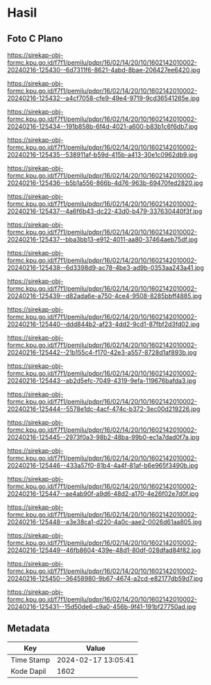 # Hasil

## Foto C Plano

https://sirekap-obj-formc.kpu.go.id/f7f1/pemilu/pdpr/16/02/14/20/10/1602142010002-20240216-125430--6d7311f6-8621-4abd-8bae-206427ee6420.jpg

https://sirekap-obj-formc.kpu.go.id/f7f1/pemilu/pdpr/16/02/14/20/10/1602142010002-20240216-125432--a4cf7058-cfe9-49e4-9719-9cd36541265e.jpg

https://sirekap-obj-formc.kpu.go.id/f7f1/pemilu/pdpr/16/02/14/20/10/1602142010002-20240216-125434--191b858b-6f4d-4021-a600-b83b1c6f6db7.jpg

https://sirekap-obj-formc.kpu.go.id/f7f1/pemilu/pdpr/16/02/14/20/10/1602142010002-20240216-125435--538911af-b59d-415b-a413-30e1c0962db9.jpg

https://sirekap-obj-formc.kpu.go.id/f7f1/pemilu/pdpr/16/02/14/20/10/1602142010002-20240216-125436--b5b1a556-866b-4d76-963b-69470fed2820.jpg

https://sirekap-obj-formc.kpu.go.id/f7f1/pemilu/pdpr/16/02/14/20/10/1602142010002-20240216-125437--4a6f6b43-dc22-43d0-b479-337630440f3f.jpg

https://sirekap-obj-formc.kpu.go.id/f7f1/pemilu/pdpr/16/02/14/20/10/1602142010002-20240216-125437--bba3bb13-e912-4011-aa80-37464aeb75df.jpg

https://sirekap-obj-formc.kpu.go.id/f7f1/pemilu/pdpr/16/02/14/20/10/1602142010002-20240216-125438--6d3398d9-ac78-4be3-ad9b-0353aa243a41.jpg

https://sirekap-obj-formc.kpu.go.id/f7f1/pemilu/pdpr/16/02/14/20/10/1602142010002-20240216-125439--d82ada6e-a750-4ce4-9508-8285bbff4885.jpg

https://sirekap-obj-formc.kpu.go.id/f7f1/pemilu/pdpr/16/02/14/20/10/1602142010002-20240216-125440--ddd844b2-af23-4dd2-9cd1-87fbf2d3fd02.jpg

https://sirekap-obj-formc.kpu.go.id/f7f1/pemilu/pdpr/16/02/14/20/10/1602142010002-20240216-125442--21b155c4-f170-42e3-a557-8728d1af893b.jpg

https://sirekap-obj-formc.kpu.go.id/f7f1/pemilu/pdpr/16/02/14/20/10/1602142010002-20240216-125443--ab2d5efc-7049-4319-9efa-119676bafda3.jpg

https://sirekap-obj-formc.kpu.go.id/f7f1/pemilu/pdpr/16/02/14/20/10/1602142010002-20240216-125444--5578e1dc-4acf-474c-b372-3ec00d219226.jpg

https://sirekap-obj-formc.kpu.go.id/f7f1/pemilu/pdpr/16/02/14/20/10/1602142010002-20240216-125445--2973f0a3-98b2-48ba-99b0-ec1a7dad0f7a.jpg

https://sirekap-obj-formc.kpu.go.id/f7f1/pemilu/pdpr/16/02/14/20/10/1602142010002-20240216-125446--433a57f0-81b4-4a4f-81af-b6e965f3490b.jpg

https://sirekap-obj-formc.kpu.go.id/f7f1/pemilu/pdpr/16/02/14/20/10/1602142010002-20240216-125447--ae4ab90f-a9d6-48d2-a170-4e26f02e7d0f.jpg

https://sirekap-obj-formc.kpu.go.id/f7f1/pemilu/pdpr/16/02/14/20/10/1602142010002-20240216-125448--a3e38ca1-d220-4a0c-aae2-0026d61aa805.jpg

https://sirekap-obj-formc.kpu.go.id/f7f1/pemilu/pdpr/16/02/14/20/10/1602142010002-20240216-125449--46fb8604-439e-48d1-80df-028dfad84f82.jpg

https://sirekap-obj-formc.kpu.go.id/f7f1/pemilu/pdpr/16/02/14/20/10/1602142010002-20240216-125450--36458980-9b67-4674-a2cd-e82177db59d7.jpg

https://sirekap-obj-formc.kpu.go.id/f7f1/pemilu/pdpr/16/02/14/20/10/1602142010002-20240216-125431--15d50de6-c9a0-456b-9f41-191bf27750ad.jpg


## Metadata

| Key        | Value               |
| ---------- | ------------------- |
| Time Stamp | 2024-02-17 13:05:41 |
| Kode Dapil | 1602                |



